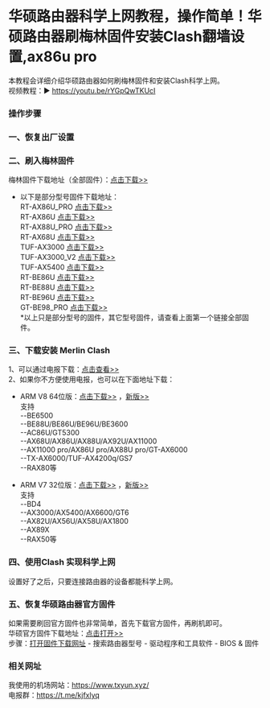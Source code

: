 # 华硕路由器科学上网教程，操作简单！华硕路由器刷梅林固件安装Clash翻墙设置,ax86u pro
本教程会详细介绍华硕路由器如何刷梅林固件和安装Clash科学上网。<br/>
视频教程：▶ https://youtu.be/rYGpQwTKUcI

### 操作步骤<br>

### 一、恢复出厂设置

### 二、刷入梅林固件
梅林固件下载地址（全部固件）：[点击下载>>](https://fw.koolcenter.com/)<br/>
- 以下是部分型号固件下载地址：<br/>
RT-AX86U_PRO [点击下载>>](https://fw.koolcenter.com/KoolCenter_Merlin_New_Gen_388/RT-AX86U_PRO/?C=M&O=D)<br/>
RT-AX86U [点击下载>>](https://fw.koolcenter.com/KoolCenter_Merlin_New_Gen_388/RT-AX86U/?C=M&O=D)<br/>
RT-AX88U_PRO [点击下载>>](https://fw.koolcenter.com/KoolCenter_Merlin_New_Gen_388/RT-AX88U_PRO/?C=M&O=D)<br/>
RT-AX68U [点击下载>>](https://fw.koolcenter.com/KoolCenter_Merlin_New_Gen_388/RT-AX68U/?C=M&O=D)<br/>
TUF-AX3000 [点击下载>>](https://fw.koolcenter.com/KoolCenter_Merlin_New_Gen_388/TUF-AX3000/?C=M&O=D)<br/>
TUF-AX3000_V2 [点击下载>>](https://fw.koolcenter.com/KoolCenter_Merlin_New_Gen_388/TUF-AX3000_V2/?C=M&O=D)<br/>
TUF-AX5400 [点击下载>>](https://fw.koolcenter.com/KoolCenter_Merlin_New_Gen_388/TUF-AX5400/?C=M&O=D)<br/>
RT-BE86U [点击下载>>](https://fw.koolcenter.com/KoolCenter_Merlin_New_Gen_102/RT-BE86U/?C=M&O=D)<br/>
RT-BE88U [点击下载>>](https://fw.koolcenter.com/KoolCenter_Merlin_New_Gen_102/RT-BE88U/)<br/>
RT-BE96U [点击下载>>](https://fw.koolcenter.com/KoolCenter_Merlin_New_Gen_102/RT-BE96U/?C=M&O=D)<br/>
GT-BE98_PRO [点击下载>>](https://fw.koolcenter.com/KoolCenter_Merlin_New_Gen_102/GT-BE98_PRO/)<br/>
*以上只是部分型号的固件，其它型号固件，请查看上面第一个链接全部固件。


### 三、下载安装 Merlin Clash
1、可以通过电报下载：[点击查看>>](https://t.me/s/merlinclashfile)<br/>
2、如果你不方便使用电报，也可以在下面地址下载：

- ARM V8 64位版：[点击下载>>](https://github.com/aews/lyq/releases/download/huashuo/MC2_0.3_ARM64.tar.gz) ，[新版>>](https://github.com/aews/lyq/releases/download/huashuo/MC2_0.4.4_ARM64.tar.gz)<br/>
    支持<br/>
    --BE6500<br/>
    --BE88U/BE86U/BE96U/BE3600<br/>
    --AC86U/GT5300<br/>
    --AX68U/AX86U/AX88U/AX92U/AX11000<br/>
    --AX11000 pro/AX86U pro/AX88U pro/GT-AX6000<br/>
    --TX-AX6000/TUF-AX4200q/GS7<br/>
    --RAX80等

- ARM V7 32位版：[点击下载>>](https://github.com/aews/lyq/releases/download/huashuo/MC2_0.3_ARM32.tar.gz) ，[新版>>](https://github.com/aews/lyq/releases/download/huashuo/MC2_0.4.4_ARM32.tar.gz)<br/>
    支持<br/>
    --BD4<br/>
    --AX3000/AX5400/AX6600/GT6<br/>
    --AX82U/AX56U/AX58U/AX1800<br/>
    --AX89X<br/>
    --RAX50等

### 四、使用Clash 实现科学上网
设置好了之后，只要连接路由器的设备都能科学上网。

### 五、恢复华硕路由器官方固件
如果需要刷回官方固件也非常简单，首先下载官方固件，再刷机即可。<br/>
华硕官方固件下载地址：[点击打开>>](https://www.asus.com.cn/networking-iot-servers/wifi-routers/asus-gaming-routers/rt-ax86u-pro/helpdesk_bios?model2Name=RT-AX86U-Pro)<br/>
步骤：[打开固件下载网址](https://www.asus.com.cn/support/download-center/) - 搜索路由器型号 - 驱动程序和工具软件 - BIOS & 固件

### 相关网址
我使用的机场网站：https://www.txyun.xyz/<br/>
电报群：https://t.me/kjfxlyq



